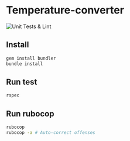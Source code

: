 # Temperature-converter
![Unit Tests & Lint](https://github.com/Kadconner/Temperature-converter/workflows/Unit%20Tests%20&%20Lint/badge.svg)
## Install

```bash
gem install bundler
bundle install
```

## Run test

```bash
rspec
```

## Run rubocop

```bash
rubocop
rubocop -a # Auto-correct offenses
```
